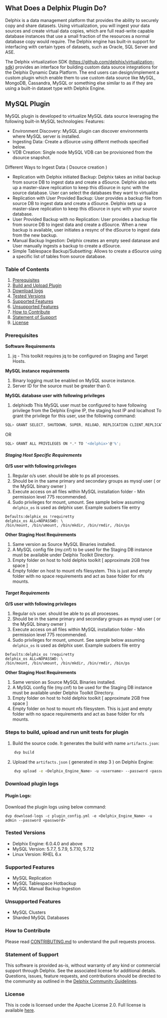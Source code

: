 ## 
## What Does a Delphix Plugin Do?
Delphix is a data management platform that provides the ability to securely copy and share datasets. Using virtualization, you will ingest your data sources and create virtual data copies, which are full read-write capable database instances that use a small fraction of the resources a normal database copy would require. The Delphix engine has built-in support for interfacing with certain types of datasets, such as Oracle, SQL Server and ASE.

The Delphix virtualization SDK (https://github.com/delphix/virtualization-sdk) provides an interface for building custom data source integrations for the Delphix Dynamic Data Platform. The end users can design/implement a custom plugin which enable them to use custom data source like MySQL, MongoDB, Cassandra, MySQL or something else similar to as if they are using a built-in dataset type with Delphix Engine.

## MySQL Plugin
MySQL plugin is developed to virtualize MySQL data source leveraging the following built-in MySQL technologies:
Features:
  - Environment Discovery: MySQL plugin can discover environments where MySQL server is installed.
  - Ingesting Data: Create a dSource using differnt methods specified below. 
  - VDB Creation: Single node MySQL VDB can be provisioned from the dsource snapshot.

Different Ways to Ingest Data ( Dsource creation )
  - Replication with Delphix initiated Backup: Delphix takes an initial backup from source DB to ingest data and create a dSource. Delphix also sets up a master-slave replication to keep this dSource in sync with the source database. User can select the databases they want to virtualize
  - Replication with User Provided Backup: User provides a backup file from source DB to ingest data and create a dSource. Delphix sets up a master-slave replication to keep this dSource in sync with your source database. 
  - User Provided Backup with no Replication: User provides a backup file from source DB to ingest data and create a dSource. When a new backup is available, user initiates a resync of the dSource to ingest data from the new backup.
  - Manual Backup Ingestion: Delphix creates an empty seed datanase and User manually ingests a backup to create a dSource.
  - Simple Tablespace Backup/Subsetting: Allows to create a dSource using a specific list of tables from source database.
 

### Table of Contents
1. [Prerequisites](#requirements-plugin)
2. [Build and Upload Plugin](#upload-plugin)
3. [Download logs](#run_unit_test_case)
4. [Tested Versions](#tested-versions)
5. [Supported Features](#support-features)
6. [Unsupported Features](#unsupported-features)
7. [How to Contribute](#contribute)
8. [Statement of Support](#statement-of-support)
9. [License](#license)


### <a id="requirements-plugin"></a>Prerequisites
**Software Requirements**
1. jq - This toolkit requires jq to be configured on Staging and Target Hosts. 

**MySQL instance requirements**
1. Binary logging must be enabled on MySQL source instance.
2. Server ID for the source must be greater than 0.
    
**MySQL database user with following privileges**
1. delphixdb
This MySQL user must be configured to have following privilege from the Delphix Engine IP, the staging host IP and localhost
To grant the privilege for this user, use the following command:

```js
SQL> GRANT SELECT, SHUTDOWN, SUPER, RELOAD, REPLICATION CLIENT,REPLICATION SLAVE,SHOW VIEW, EVENT, TRIGGER on *.* to 'delphix'@'%';
```

OR

```js
SQL> GRANT ALL PRIVILEGES ON *.* TO '<delphix>'@'%';
```

#### _Staging Host Specific Requirements_

**O/S user with following privileges**
1. Regular o/s user. should be able to ps all processes.
2. Should be in the same primary and secondary groups as mysql user ( or the MySQL binary owner )
3. Execute access on all files within MySQL installation folder - Min permission level 775 recommended. 
4. Sudo privileges for mount, umount. See sample below assuming `delphix_os` is used as delphix user.
Example sudoers file entry
```shell
Defaults:delphix_os !requiretty
delphix_os ALL=NOPASSWD: \ 
/bin/mount, /bin/umount, /bin/mkdir, /bin/rmdir, /bin/ps
```

**Other Staging Host Requirements**

1. Same version as Source MySQL Binaries installed.
2. A MySQL config file (my.cnf) to be used for the Staging DB instance must be available under Delphix Toolkit Directory. 
3. Empty folder on host to hold delphix toolkit  [ approximate 2GB free space ]
4. Empty folder on host to mount nfs filesystem. This is just and empty folder with no space requirements and act as base folder for nfs mounts.


#### _Target Requirements_

**O/S user with following privileges**
1. Regular o/s user. should be able to ps all processes.
2. Should be in the same primary and secondary groups as mysql user ( or the MySQL binary owner )
3. Execute access on all files within MySQL installation folder - Min permission level 775 recommended. 
4. Sudo privileges for mount, umount. See sample below assuming `delphix_os` is used as delphix user.
Example sudoers file entry
```shell
Defaults:delphix_os !requiretty
delphix_os ALL=NOPASSWD: \ 
/bin/mount, /bin/umount, /bin/mkdir, /bin/rmdir, /bin/ps
```

**Other Staging Host Requirements**

1. Same version as Source MySQL Binaries installed.
2. A MySQL config file (my.cnf) to be used for the Staging DB instance must be available under Delphix Toolkit Directory. 
3. Empty folder on host to hold delphix toolkit  [ approximate 2GB free space ]
4. Empty folder on host to mount nfs filesystem. This is just and empty folder with no space requirements and act as base folder for nfs mounts.


### <a id="upload-plugin"></a>Steps to build, upload and run unit tests for plugin

   1. Build the source code. It generates the build with name `artifacts.json`:
```bash
    dvp build
```
    
   2. Upload the `artifacts.json` ( generated in step 3 ) on Delphix Engine:
```bash
    dvp upload -e <Delphix_Engine_Name> -u <username> --password <password>
```


### <a id="run_unit_test_case"></a>Download plugin logs
#### Plugin Logs:
Download the plugin logs using below command:

```dvp download-logs -c plugin_config.yml -e <Delphix_Engine_Name> -u admin --password <password>```


### <a id="tested-versions"></a>Tested Versions
- Delphix Engine: 6.0.4.0 and above
- MySQL Version: 5.7.7, 5.7.9, 5.7.10, 5.7.12   
- Linux Version: RHEL 6.x

### <a id="support-features"></a>Supported Features
- MySQL Replication
- MySQL Tablespace Hotbackup
- MySQL Manual Backup Ingestion

### <a id="unsupported-features"></a>Unsupported Features
- MySQL Clusters
- Sharded MySQL Databases


### <a id="contribute"></a>How to Contribute

Please read [CONTRIBUTING.md](./CONTRIBUTING.md) to understand the pull requests process.

### <a id="statement-of-support"></a>Statement of Support

This software is provided as-is, without warranty of any kind or commercial support through Delphix. See the associated license for additional details. Questions, issues, feature requests, and contributions should be directed to the community as outlined in the [Delphix Community Guidelines](https://delphix.github.io/community-guidelines.html).

### <a id="license"></a>License

This is code is licensed under the Apache License 2.0. Full license is available [here](./LICENSE).


